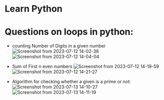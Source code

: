# Learn Python 


# Questions on loops in python:
- counting Number of Digits in a given number
![Screenshot from 2023-07-12 14-02-38](https://github.com/chanakyavasantha/LearnPython/assets/93817654/60fad804-a55e-4ccc-9430-901e9e77e3ab)
![Screenshot from 2023-07-12 14-04-04](https://github.com/chanakyavasantha/LearnPython/assets/93817654/e176ccd1-df98-4363-8805-065f1cff296b)

- Sum of First n even numbers
![Screenshot from 2023-07-12 14-19-59](https://github.com/chanakyavasantha/LearnPython/assets/93817654/12508463-4472-4938-b4a3-751e3a3cb832)
![Screenshot from 2023-07-12 14-21-27](https://github.com/chanakyavasantha/LearnPython/assets/93817654/4939f010-1323-4139-9c28-d44179ecfe34)

- Algorithm for checking whether a given is a prime or not:
![Screenshot from 2023-07-13 14-10-27](https://github.com/chanakyavasantha/LearnPython/assets/93817654/fa943176-c733-4106-a3f9-a9678427fe6f)
![Screenshot from 2023-07-13 14-11-19](https://github.com/chanakyavasantha/LearnPython/assets/93817654/520c8aa3-24e5-405f-b4da-28eb66e215f1)



